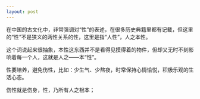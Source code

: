 ```yaml
---
layout: post
---
```


在中国的古文化中，非常强调对“性”的表述，在很多历史典籍里都有记载，但这里的“性”不是狭义的两性关系的性，这里是指“人性”，人之本性。

这个词说起来很抽象，本性这东西并不是看得见摸得着的物件，但却又无时不刻影响着每一个人，这就是人之——本“性”。

性要培养，避免伤性，比如：少生气、少熬夜，时常保持心情愉悦，积极乐观的生活心态。

伤性就是伤身，性，乃所有人之根本；
